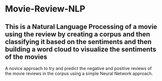 # Movie-Review-NLP

## This is a Natural Language Processing of a movie using the review by creating a corpus and then classifying it based on the sentiments and then building a word cloud to visualize the sentiments of the movies

A novice approach to try and predict the negative and positive reviews of the movie reviews in the corpus using a simple Neural Network approach.
